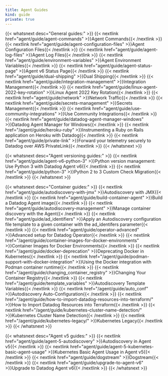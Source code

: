 ```yaml
---
title: Agent Guides
kind: guide
private: true
---
```


{{< whatsnext desc="General guides:" >}}
    {{< nextlink href="agent/guide/agent-commands" >}}Agent Commands{{< /nextlink >}}
    {{< nextlink href="agent/guide/agent-configuration-files" >}}Agent Configuration Files{{< /nextlink >}}
    {{< nextlink href="agent/guide/agent-log-files" >}}Agent Log Files{{< /nextlink >}}
    {{< nextlink href="agent/guide/environment-variables" >}}Agent Environment Variables{{< /nextlink >}}
    {{< nextlink href="agent/guide/agent-status-page" >}}Agent v6 Status Page{{< /nextlink >}}
    {{< nextlink href="agent/guide/dual-shipping" >}}Dual Shipping{{< /nextlink >}}
    {{< nextlink href="agent/guide/integration-management" >}}Integration Management{{< /nextlink >}}
    {{< nextlink href="agent/guide/linux-agent-2022-key-rotation" >}}Linux Agent 2022 Key Rotation{{< /nextlink >}}
    {{< nextlink href="agent/guide/network" >}}Network Traffic{{< /nextlink >}}
    {{< nextlink href="agent/guide/secrets-management" >}}Secrets Management{{< /nextlink >}}
    {{< nextlink href="agent/guide/use-community-integrations" >}}Use Community Integrations{{< /nextlink >}}
    {{< nextlink href="agent/guide/datadog-agent-manager-windows" >}}Datadog Agent Manager for Windows{{< /nextlink >}}
    {{< nextlink href="/agent/guide/heroku-ruby" >}}Instrumenting a Ruby on Rails application on Heroku with Datadog{{< /nextlink >}}
    {{< nextlink href="agent/guide/private-link" >}}Forward your telemetry securely to Datadog over AWS PrivateLink{{< /nextlink >}}
{{< /whatsnext >}}

{{< whatsnext desc="Agent versioning guides:" >}}
    {{< nextlink href="agent/guide/agent-v6-python-3" >}}Python version management: Use Python 3 with Datadog Agent v6{{< /nextlink >}}
    {{< nextlink href="agent/guide/python-3" >}}Python 2 to 3 Custom Check Migration{{< /nextlink >}}
{{< /whatsnext >}}

{{< whatsnext desc="Container guides:" >}}
    {{< nextlink href="agent/guide/autodiscovery-with-jmx" >}}Autodiscovery with JMX{{< /nextlink >}}
    {{< nextlink href="agent/guide/build-container-agent" >}}Build a Datadog Agent image{{< /nextlink >}}
    {{< nextlink href="agent/guide/autodiscovery-management" >}}Manage container discovery with the Agent{{< /nextlink >}}
    {{< nextlink href="agent/guide/ad_identifiers" >}}Apply an Autodiscovery configuration file template to a given container with the ad_identifers parameter{{< /nextlink >}}
    {{< nextlink href="agent/guide/operator-advanced" >}}Advanced setup for Datadog Operator{{< /nextlink >}}
    {{< nextlink href="/agent/guide/container-images-for-docker-environments" >}}Container Images for Docker Environments{{< /nextlink >}}
    {{< nextlink href="/agent/guide/docker-deprecation" >}}Deprecating Docker in Kubernetes{{< /nextlink >}}
    {{< nextlink href="/agent/guide/podman-support-with-docker-integration" >}}Using the Docker integration with Podman container runtime{{< /nextlink >}}
    {{< nextlink href="/agent/guide/changing_container_registry" >}}Changing Your Container Registry{{< /nextlink >}}
    {{< nextlink href="/agent/guide/template_variables" >}}Autodiscovery Template Variables{{< /nextlink >}}
    {{< nextlink href="/agent/guide/auto_conf" >}}Autodiscovery Auto-Configuration{{< /nextlink >}}
    {{< nextlink href="/agent/guide/how-to-import-datadog-resources-into-terraform/" >}}How to Import Datadog Resources into Terraform{{< /nextlink >}}
    {{< nextlink href="/agent/guide/kubernetes-cluster-name-detection/" >}}Kubernetes Cluster Name Detection{{< /nextlink >}}
    {{< nextlink href="/agent/guide/kubernetes-legacy/" >}}Kubernetes Legacy{{< /nextlink >}}
{{< /whatsnext >}}

{{< whatsnext desc="Agent v5 guides:" >}}
    {{< nextlink href="agent/guide/agent-5-autodiscovery" >}}Autodiscovery in Agent v5{{< /nextlink >}}
    {{< nextlink href="agent/guide/agent-5-kubernetes-basic-agent-usage" >}}Kubernetes Basic Agent Usage in Agent v5{{< /nextlink >}}
    {{< nextlink href="agent/guide/dogstream" >}}Dogstream{{< /nextlink >}}
    {{< nextlink href="agent/guide/upgrade-to-agent-v6" >}}Upgrade to Datadog Agent v6{{< /nextlink >}}
{{< /whatsnext >}}
